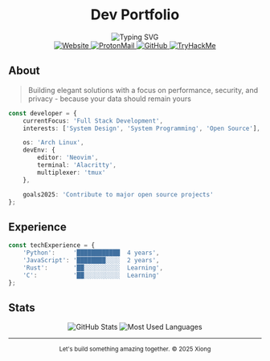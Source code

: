 # <div align="center">Dev Portfolio</div>

<div align="center">
  <img src="https://readme-typing-svg.demolab.com?font=JetBrains+Mono&weight=500&size=22&duration=2000&pause=1000&color=6E7681&center=true&vCenter=true&repeat=false&width=600&height=100&lines=Full+Stack+Developer+%7C+Open+Source+Contributor" alt="Typing SVG" />
</div>

<div align="center">
    <!-- Website -->
    <a href="https://xiong-cx.github.io/">
        <img src="https://img.shields.io/badge/Website-000?style=for-the-badge&logo=globe&logoColor=white" alt="Website"/>
    </a>
    <!-- Mail -->
    <a href="mailto:dev@#">
        <img src="https://img.shields.io/badge/proton%20mail-6D4AFF?style=for-the-badge&logo=protonmail&logoColor=white" alt="ProtonMail"/>
    </a>
    <!-- Github -->
    <a href="https://github.com/xiong-cx">
        <img src="https://img.shields.io/badge/GitHub-181717?style=for-the-badge&logo=github&logoColor=white" alt="GitHub"/>
    </a>
    <!-- TryHackMe -->
    <a href="https://tryhackme.com/p/Xiong">
        <img src="https://img.shields.io/badge/TryHackMe-212C42?style=for-the-badge&logo=tryhackme&logoColor=white" alt="TryHackMe"/>
    </a>
</div>

## About

> Building elegant solutions with a focus on performance, security, and privacy - because your data should remain yours

```typescript
const developer = {
    currentFocus: 'Full Stack Development',
    interests: ['System Design', 'System Programming', 'Open Source'],

    os: 'Arch Linux',
    devEnv: {
        editor: 'Neovim',
        terminal: 'Alacritty',
        multiplexer: 'tmux'
    },

    goals2025: 'Contribute to major open source projects'
};
```

## Experience

```typescript
const techExperience = {
    'Python':     '████████████  4 years',
    'JavaScript': '████████░░░░  2 years',
    'Rust':       '██░░░░░░░░░░  Learning',
    'C':          '██░░░░░░░░░░  Learning'
};
```

## Stats

<div align="center">
    <img src="https://github-readme-stats.vercel.app/api?username=xiong-cx&show_icons=true&theme=github_dark&hide_border=true&bg_color=00000000&title_color=6E7681&text_color=6E7681&icon_color=6E7681" alt="GitHub Stats" />
    <img src="https://github-readme-stats.vercel.app/api/top-langs/?username=xiong-cx&layout=compact&theme=github_dark&hide_border=true&bg_color=00000000&title_color=6E7681&text_color=6E7681" alt="Most Used Languages"/>
</div>

---

<div align="center">
    <sup>Let's build something amazing together.</sup>
    <sup>© 2025 Xiong</sup>
</div>


